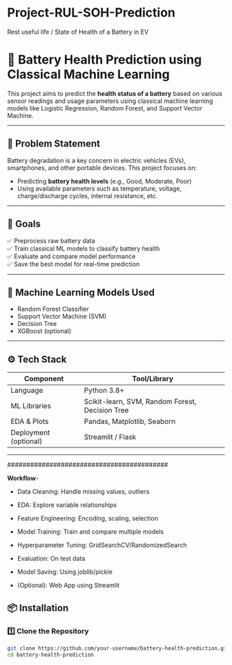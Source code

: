 # Project-RUL-SOH-Prediction
Rest useful life / State of Health of  a Battery in EV

# 🔋 Battery Health Prediction using Classical Machine Learning

This project aims to predict the **health status of a battery** based on various sensor readings and usage parameters using classical machine learning models like Logistic Regression, Random Forest, and Support Vector Machine.

---

## 📌 Problem Statement

Battery degradation is a key concern in electric vehicles (EVs), smartphones, and other portable devices. This project focuses on:

- Predicting **battery health levels** (e.g., Good, Moderate, Poor)
- Using available parameters such as temperature, voltage, charge/discharge cycles, internal resistance, etc.

---

## 🎯 Goals

✅ Preprocess raw battery data  
✅ Train classical ML models to classify battery health  
✅ Evaluate and compare model performance  
✅ Save the best model for real-time prediction

---

## 🧠 Machine Learning Models Used

- Random Forest Classifier
- Support Vector Machine (SVM)
- Decision Tree
- XGBoost (optional)

---

## ⚙️ Tech Stack

| Component     | Tool/Library         |
|---------------|----------------------|
| Language      | Python 3.8+          |
| ML Libraries  | Scikit-learn, SVM, Random Forest, Decision Tree |
| EDA & Plots   | Pandas, Matplotlib, Seaborn |
| Deployment (optional) | Streamlit / Flask |

---

##########################################

**Workflow**-
- Data Cleaning: Handle missing values, outliers

- EDA: Explore variable relationships

- Feature Engineering: Encoding, scaling, selection

- Model Training: Train and compare multiple models

- Hyperparameter Tuning: GridSearchCV/RandomizedSearch

- Evaluation: On test data

- Model Saving: Using joblib/pickle

- (Optional): Web App using Streamlit

## 📦 Installation

### 1️⃣ Clone the Repository
```bash
git clone https://github.com/your-username/battery-health-prediction.git
cd battery-health-prediction




